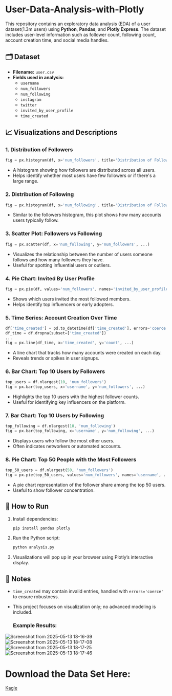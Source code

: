 # User-Data-Analysis-with-Plotly
This repository contains an exploratory data analysis (EDA) of a user dataset(1.3m users)  using **Python**, **Pandas**, and **Plotly Express**. The dataset includes user-level information such as follower count, following count, account creation time, and social media handles.
## 🗂 Dataset

- **Filename:** `user.csv`
- **Fields used in analysis:**
  - `username`
  - `num_followers`
  - `num_following`
  - `instagram`
  - `twitter`
  - `invited_by_user_profile`
  - `time_created`

## 📈 Visualizations and Descriptions

### 1. Distribution of Followers
```python
fig = px.histogram(df, x='num_followers', title='Distribution of Followers', nbins=30)
```
- A histogram showing how followers are distributed across all users.
- Helps identify whether most users have few followers or if there's a large range.

### 2. Distribution of Following
```python
fig = px.histogram(df, x='num_following', title='Distribution of Following', nbins=30)
```
- Similar to the followers histogram, this plot shows how many accounts users typically follow.

### 3. Scatter Plot: Followers vs Following
```python
fig = px.scatter(df, x='num_following', y='num_followers', ...)
```
- Visualizes the relationship between the number of users someone follows and how many followers they have.
- Useful for spotting influential users or outliers.

### 4. Pie Chart: Invited By User Profile
```python
fig = px.pie(df, values='num_followers', names='invited_by_user_profile', ...)
```
- Shows which users invited the most followed members.
- Helps identify top influencers or early adopters.

### 5. Time Series: Account Creation Over Time
```python
df['time_created'] = pd.to_datetime(df['time_created'], errors='coerce')
df_time = df.dropna(subset=['time_created'])
...
fig = px.line(df_time, x='time_created', y='count', ...)
```
- A line chart that tracks how many accounts were created on each day.
- Reveals trends or spikes in user signups.

### 6. Bar Chart: Top 10 Users by Followers
```python
top_users = df.nlargest(10, 'num_followers')
fig = px.bar(top_users, x='username', y='num_followers', ...)
```
- Highlights the top 10 users with the highest follower counts.
- Useful for identifying key influencers on the platform.

### 7. Bar Chart: Top 10 Users by Following
```python
top_following = df.nlargest(10, 'num_following')
fig = px.bar(top_following, x='username', y='num_following', ...)
```
- Displays users who follow the most other users.
- Often indicates networkers or automated accounts.

### 8. Pie Chart: Top 50 People with the Most Followers
```python
top_50_users = df.nlargest(50, 'num_followers')
fig = px.pie(top_50_users, values='num_followers', names='username', ...)
```
- A pie chart representation of the follower share among the top 50 users.
- Useful to show follower concentration.

## 🚀 How to Run

1. Install dependencies:
   ```bash
   pip install pandas plotly
   ```

2. Run the Python script:
   ```bash
   python analysis.py
   ```

3. Visualizations will pop up in your browser using Plotly’s interactive display.

## 📌 Notes

- `time_created` may contain invalid entries, handled with `errors='coerce'` to ensure robustness.
- This project focuses on visualization only; no advanced modeling is included.

  ### Example Results:
 
![Screenshot from 2025-05-13 18-16-39](https://github.com/user-attachments/assets/1940eb9e-f9e4-44be-a9ed-6544ff4fc357)
![Screenshot from 2025-05-13 18-17-08](https://github.com/user-attachments/assets/f83e8a29-627f-4bdd-9387-4ce3b3162990)
![Screenshot from 2025-05-13 18-17-25](https://github.com/user-attachments/assets/585f435e-063a-4122-8903-6887ba7496ed)
![Screenshot from 2025-05-13 18-17-46](https://github.com/user-attachments/assets/b8105b83-b50a-4b9e-b585-e8f40d344f80)


# Download the Data Set Here:
[Kagle](https://www.kaggle.com/code/fahadmehfoooz/clubhouse-eda)

